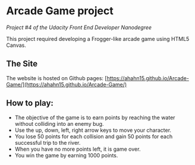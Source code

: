 # Arcade Game project
*Project #4 of the Udacity Front End Developer Nanodegree*

This project required developing a Frogger-like arcade game using HTML5 Canvas.

## The Site

The website is hosted on Github pages:
[https://ahahn15.github.io/Arcade-Game/](https://ahahn15.github.io/Arcade-Game/)

## How to play:
* The objective of the game is to earn points by reaching the water without colliding into an enemy bug.
* Use the up, down, left, right arrow keys to move your character.
* You lose 50 points for each collision and gain 50 points for each successful trip to the river.
* When you have no more points left, it is game over.
* You win the game by earning 1000 points.
